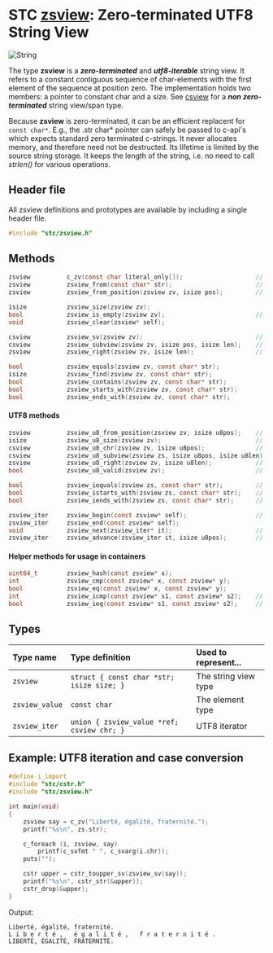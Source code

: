 # STC [zsview](../include/stc/zsview.h): Zero-terminated UTF8 String View
![String](pics/string.jpg)

The type **zsview** is a ***zero-terminated*** and ***utf8-iterable*** string view. It refers to a
constant contiguous sequence of char-elements with the first element of the sequence at position zero.
The implementation holds two members: a pointer to constant char and a size. See [csview](csview_api.md)
for a ***non zero-terminated*** string view/span type.

Because **zsview** is zero-terminated, it can be an efficient replacent for `const char*`. E.g., the .str
char* pointer can safely be passed to c-api's which expects standard zero terminated c-strings. It never
allocates memory, and therefore need not be destructed. Its lifetime is limited by the source string
storage. It keeps the length of the string, i.e. no need to call *strlen()* for various operations.

## Header file

All zsview definitions and prototypes are available by including a single header file.

```c
#include "stc/zsview.h"
```

## Methods
```c
zsview          c_zv(const char literal_only[]);                    // create from string literal only
zsview          zsview_from(const char* str);                       // construct from const char*
zsview          zsview_from_position(zsview zv, isize pos);         // subview starting from index pos

isize           zsview_size(zsview zv);
bool            zsview_is_empty(zsview zv);                         // check if size == 0
void            zsview_clear(zsview* self);

csview          zsview_sv(zsview zv);                               // convert to csview type
csview          zsview_subview(zsview zv, isize pos, isize len);    // convert to csview type
zsview          zsview_right(zsview zv, isize len);                 // subview of the trailing n bytes

bool            zsview_equals(zsview zv, const char* str);
isize           zsview_find(zsview zv, const char* str);
bool            zsview_contains(zsview zv, const char* str);
bool            zsview_starts_with(zsview zv, const char* str);
bool            zsview_ends_with(zsview zv, const char* str);
```

#### UTF8 methods
```c
zsview          zsview_u8_from_position(zsview zv, isize u8pos);    // subview starting from rune u8pos
isize           zsview_u8_size(zsview zv);                          // number of utf8 runes
csview          zsview_u8_chr(zsview zv, isize u8pos);              // get rune at rune position
csview          zsview_u8_subview(zsview zs, isize u8pos, isize u8len);
zsview          zsview_u8_right(zsview zv, isize u8len);            // subview of the last u8len runes
bool            zsview_u8_valid(zsview zv);                         // check utf8 validity of zv

bool            zsview_iequals(zsview zs, const char* str);         // utf8 case-insensitive comparison
bool            zsview_istarts_with(zsview zs, const char* str);    // utf8 case-insensitive
bool            zsview_iends_with(zsview zs, const char* str);      // utf8 case-insensitive

zsview_iter     zsview_begin(const zsview* self);                   // utf8 iteration
zsview_iter     zsview_end(const zsview* self);
void            zsview_next(zsview_iter* it);                       // next rune
zsview_iter     zsview_advance(zsview_iter it, isize u8pos);        // advance +/- runes
```

#### Helper methods for usage in containers
```c
uint64_t        zsview_hash(const zsview* x);
int             zsview_cmp(const zsview* x, const zsview* y);
bool            zsview_eq(const zsview* x, const zsview* y);
int             zsview_icmp(const zsview* s1, const zsview* s2);    // utf8 case-insensitive comparison
bool            zsview_ieq(const zsview* s1, const zsview* s2);     // "
```

## Types

| Type name      | Type definition                              | Used to represent...     |
|:---------------|:---------------------------------------------|:-------------------------|
| `zsview`       | `struct { const char *str; isize size; }` | The string view type   |
| `zsview_value` | `const char`                                 | The element type         |
| `zsview_iter`  | `union { zsview_value *ref; csview chr; }`   | UTF8 iterator           |

## Example: UTF8 iteration and case conversion
```c
#define i_import
#include "stc/cstr.h"
#include "stc/zsview.h"

int main(void)
{
    zsview say = c_zv("Liberté, égalité, fraternité.");
    printf("%s\n", zs.str);

    c_foreach (i, zsview, say)
        printf(c_svfmt " ", c_svarg(i.chr));
    puts("");

    cstr upper = cstr_toupper_sv(zsview_sv(say));
    printf("%s\n", cstr_str(&upper));
    cstr_drop(&upper);
}
```
Output:
```
Liberté, égalité, fraternité.
L i b e r t é ,   é g a l i t é ,   f r a t e r n i t é .
LIBERTÉ, ÉGALITÉ, FRATERNITÉ.
```
